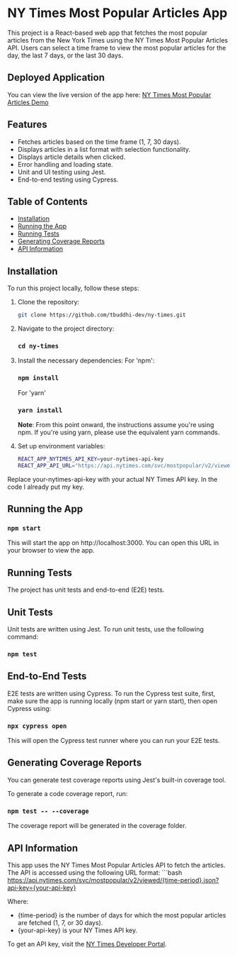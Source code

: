 # NY Times Most Popular Articles App

This project is a React-based web app that fetches the most popular articles from the New York Times using the NY Times Most Popular Articles API. Users can select a time frame to view the most popular articles for the day, the last 7 days, or the last 30 days.

## Deployed Application

You can view the live version of the app here: [NY Times Most Popular Articles Demo](https://nytimespoparticles.netlify.app)

## Features

- Fetches articles based on the time frame (1, 7, 30 days).
- Displays articles in a list format with selection functionality.
- Displays article details when clicked.
- Error handling and loading state.
- Unit and UI testing using Jest.
- End-to-end testing using Cypress.

## Table of Contents

- [Installation](#installation)
- [Running the App](#running-the-app)
- [Running Tests](#running-tests)
- [Generating Coverage Reports](#generating-coverage-reports)
- [API Information](#api-information)

## Installation

To run this project locally, follow these steps:

1. Clone the repository:

    ```bash
    git clone https://github.com/tbuddhi-dev/ny-times.git

2. Navigate to the project directory:

    ### `cd ny-times`

3. Install the necessary dependencies:
    For 'npm':
    ### `npm install`
    For 'yarn'
    ### `yarn install`

    **Note**: From this point onward, the instructions assume you're using npm. If you're using yarn, please use the equivalent yarn commands.

4. Set up environment variables:
    ```bash
    REACT_APP_NYTIMES_API_KEY=your-nytimes-api-key
    REACT_APP_API_URL="https://api.nytimes.com/svc/mostpopular/v2/viewed"

Replace your-nytimes-api-key with your actual NY Times API key. In the code I already put my key.

## Running the App

### `npm start`

This will start the app on http://localhost:3000. You can open this URL in your browser to view the app.

## Running Tests

The project has unit tests and end-to-end (E2E) tests.

## Unit Tests
Unit tests are written using Jest. To run unit tests, use the following command:

### `npm test`

## End-to-End Tests
E2E tests are written using Cypress. To run the Cypress test suite, first, make sure the app is running locally (npm start or yarn start), then open Cypress using:

### `npx cypress open`

This will open the Cypress test runner where you can run your E2E tests.

## Generating Coverage Reports

You can generate test coverage reports using Jest's built-in coverage tool.

To generate a code coverage report, run:
### `npm test -- --coverage`

The coverage report will be generated in the coverage folder.

## API Information

This app uses the NY Times Most Popular Articles API to fetch the articles. The API is accessed using the following URL format:
    ```bash
    https://api.nytimes.com/svc/mostpopular/v2/viewed/{time-period}.json?api-key={your-api-key}

Where:
- {time-period} is the number of days for which the most popular articles are fetched (1, 7, or 30 days).
- {your-api-key} is your NY Times API key.

To get an API key, visit the [NY Times Developer Portal](https://developer.nytimes.com/get-started).



